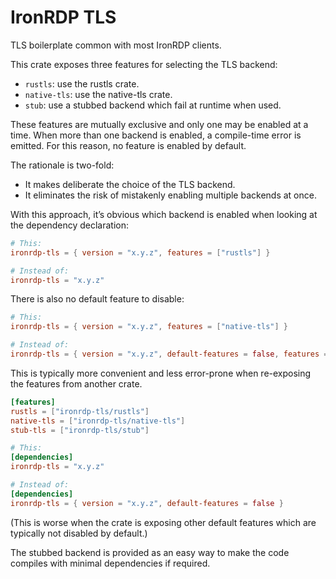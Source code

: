 # IronRDP TLS

TLS boilerplate common with most IronRDP clients.

This crate exposes three features for selecting the TLS backend:

- `rustls`: use the rustls crate.
- `native-tls`: use the native-tls crate.
- `stub`: use a stubbed backend which fail at runtime when used.

These features are mutually exclusive and only one may be enabled at a time.
When more than one backend is enabled, a compile-time error is emitted.
For this reason, no feature is enabled by default.

The rationale is two-fold:

- It makes deliberate the choice of the TLS backend.
- It eliminates the risk of mistakenly enabling multiple backends at once.

With this approach, it’s obvious which backend is enabled when looking at the dependency declaration:

```toml
# This:
ironrdp-tls = { version = "x.y.z", features = ["rustls"] }

# Instead of:
ironrdp-tls = "x.y.z"
```

There is also no default feature to disable:

```toml
# This:
ironrdp-tls = { version = "x.y.z", features = ["native-tls"] }

# Instead of:
ironrdp-tls = { version = "x.y.z", default-features = false, features = ["native-tls"] }
```

This is typically more convenient and less error-prone when re-exposing the features from another crate.

```toml
[features]
rustls = ["ironrdp-tls/rustls"]
native-tls = ["ironrdp-tls/native-tls"]
stub-tls = ["ironrdp-tls/stub"]

# This:
[dependencies]
ironrdp-tls = "x.y.z"

# Instead of:
[dependencies]
ironrdp-tls = { version = "x.y.z", default-features = false }
```

(This is worse when the crate is exposing other default features which are typically not disabled by default.)

The stubbed backend is provided as an easy way to make the code compiles with minimal dependencies if required.
